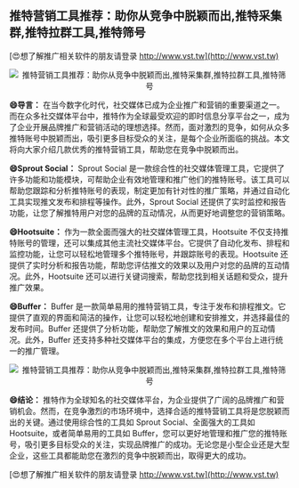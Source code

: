 ## **推特营销工具推荐：助你从竞争中脱颖而出,推特采集群,推特拉群工具,推特筛号**

[😍想了解推广相关软件的朋友请登录 http://www.vst.tw](http://www.vst.tw)

 <center><img src="https://vst.tw/MP4/tuiguang/png/4.png" alt="推特营销工具推荐：助你从竞争中脱颖而出,推特采集群,推特拉群工具,推特筛号"></center>

**😄导言：**
在当今数字化时代，社交媒体已成为企业推广和营销的重要渠道之一。而在众多社交媒体平台中，推特作为全球最受欢迎的即时信息分享平台之一，成为了企业开展品牌推广和营销活动的理想选择。然而，面对激烈的竞争，如何从众多推特账号中脱颖而出，吸引更多目标受众的关注，是每个企业所面临的挑战。本文将向大家介绍几款优秀的推特营销工具，帮助您在竞争中脱颖而出。

**😄Sprout Social：**
Sprout Social 是一款综合性的社交媒体管理工具，它提供了许多功能和功能模块，可帮助企业有效地管理和推广他们的推特账号。该工具可以帮助您跟踪和分析推特账号的表现，制定更加有针对性的推广策略，并通过自动化工具实现推文发布和排程等操作。此外，Sprout Social 还提供了实时监控和报告功能，让您了解推特用户对您的品牌的互动情况，从而更好地调整您的营销策略。

**😄Hootsuite：**
作为一款全面而强大的社交媒体管理工具，Hootsuite 不仅支持推特账号的管理，还可以集成其他主流社交媒体平台。它提供了自动化发布、排程和监控功能，让您可以轻松地管理多个推特账号，并跟踪账号的表现。Hootsuite 还提供了实时分析和报告功能，帮助您评估推文的效果以及用户对您的品牌的互动情况。此外，Hootsuite 还可以进行关键词搜索，帮助您找到相关话题和受众，提升推广效果。

**😄Buffer：**
Buffer 是一款简单易用的推特营销工具，专注于发布和排程推文。它提供了直观的界面和简洁的操作，让您可以轻松地创建和安排推文，并选择最佳的发布时间。Buffer 还提供了分析功能，帮助您了解推文的效果和用户的互动情况。此外，Buffer 还支持多种社交媒体平台的集成，方便您在多个平台上进行统一的推广管理。

 <center><img src="https://vst.tw/MP4/tuiguang/png/7.png" alt="推特营销工具推荐：助你从竞争中脱颖而出,推特采集群,推特拉群工具,推特筛号"></center>

**😄结论：**
推特作为全球知名的社交媒体平台，为企业提供了广阔的品牌推广和营销机会。然而，在竞争激烈的市场环境中，选择合适的推特营销工具将是您脱颖而出的关键。通过使用综合性的工具如 Sprout Social、全面强大的工具如 Hootsuite，或者简单易用的工具如 Buffer，您可以更好地管理和推广您的推特账号，吸引更多目标受众的关注，实现品牌推广的成功。无论您是小型企业还是大型企业，这些工具都能助您在激烈的竞争中脱颖而出，取得更大的成功。

[😍想了解推广相关软件的朋友请登录 http://www.vst.tw](http://www.vst.tw)



